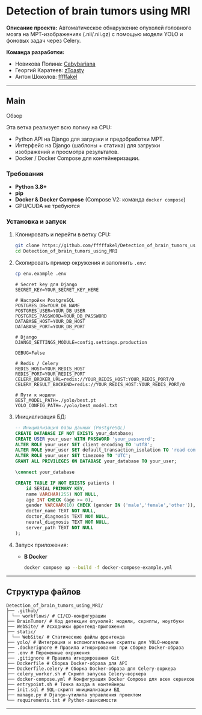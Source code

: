 # Detection of brain tumors using MRI

**Описание проекта:**
Автоматическое обнаружение опухолей головного мозга на МРТ-изображениях (.nii/.nii.gz) с помощью модели YOLO и фоновых задач через Celery.

**Команда разработки:**

* Новикова Полина: [Cabybariana](https://github.com/Capybariana)
* Георгий Каратеев: [zToasty](https://github.com/zToasty)
* Антон Шоколов: [fffffakel](https://github.com/fffffakel)

---

## Main

Обзор

Эта ветка реализует всю логику на CPU:

- Python API на Django для загрузки и предобработки МРТ.
- Интерфейс на Django (шаблоны + статика) для загрузки изображений и просмотра результатов.
- Docker / Docker Compose для контейнеризации.

### Требования

- **Python 3.8+**
- **pip**
- **Docker & Docker Compose** (Compose V2: команда `docker compose`)
- GPU/CUDA не требуются

### Установка и запуск

1. Клонировать и перейти в ветку CPU:

   ```bash
   git clone https://github.com/fffffakel/Detection_of_brain_tumors_using_MRI.git
   cd Detection_of_brain_tumors_using_MRI
   ```

2. Скопировать пример окружения и заполнить `.env`:

   ```bash
   cp env.example .env
   ```

   ```dotenv
   # Secret key для Django
   SECRET_KEY=YOUR_SECRET_KEY_HERE

   # Настройки PostgreSQL
   POSTGRES_DB=YOUR_DB_NAME
   POSTGRES_USER=YOUR_DB_USER
   POSTGRES_PASSWORD=YOUR_DB_PASSWORD
   DATABASE_HOST=YOUR_DB_HOST
   DATABASE_PORT=YOUR_DB_PORT

   # Django
   DJANGO_SETTINGS_MODULE=config.settings.production

   DEBUG=False

   # Redis / Celery
   REDIS_HOST=YOUR_REDIS_HOST
   REDIS_PORT=YOUR_REDIS_PORT
   CELERY_BROKER_URL=redis://YOUR_REDIS_HOST:YOUR_REDIS_PORT/0
   CELERY_RESULT_BACKEND=redis://YOUR_REDIS_HOST:YOUR_REDIS_PORT/0

   # Пути к модели
   BEST_MODEL_PATH=./yolo/best.pt
   YOLO_CONFIG_PATH=./yolo/best_model.txt

   ```

3. Инициализация БД:

   ```sql
   -- Инициализация базы данных (PostgreSQL)
   CREATE DATABASE IF NOT EXISTS your_database;
   CREATE USER your_user WITH PASSWORD 'your_password';
   ALTER ROLE your_user SET client_encoding TO 'utf8';
   ALTER ROLE your_user SET default_transaction_isolation TO 'read committed';
   ALTER ROLE your_user SET timezone TO 'UTC';
   GRANT ALL PRIVILEGES ON DATABASE your_database TO your_user;

   \connect your_database

   CREATE TABLE IF NOT EXISTS patients (
       id SERIAL PRIMARY KEY,
       name VARCHAR(255) NOT NULL,
       age INT CHECK (age >= 0),
       gender VARCHAR(10) CHECK (gender IN ('male','female','other')),
       doctor_name TEXT NOT NULL,
       doctor_diagnosis TEXT NOT NULL,
       neural_diagnosis TEXT NOT NULL,
       server_path TEXT NOT NULL
   );

   ```

4. Запуск приложения:

   - **В Docker**

     ```bash
     docker compose up --build -f docker-compose-example.yml

     ```

---

## Структура файлов

```
Detection_of_brain_tumors_using_MRI/
├── .github/
│ └── workflows/ # CI/CD-конфигурации
├── BrainTumor/ # Код детекции опухолей: модели, скрипты, ноутбуки
├── WebSite/ # Исходники фронтенд-приложения
├── static/
│ └── WebSite/ # Статические файлы фронтенда
├── yolo/ # Интеграция и вспомогательные скрипты для YOLO-модели
├── .dockerignore # Правила игнорирования при сборке Docker-образа
├── .env # Переменные окружения 
├── .gitignore # Правила игнорирования Git
├── Dockerfile # Сборка Docker-образа для API
├── Dockerfile.celery # Сборка Docker-образа для Celery-воркера
├── celery_worker.sh # Скрипт запуска Celery-воркера
├── docker-compose.yml # Конфигурация Docker Compose для всех сервисов
├── entrypoint.sh # Точка входа в контейнеры
├── init.sql # SQL-скрипт инициализации БД
├── manage.py # Django-утилита управления проектом
└── requirements.txt # Python-зависимости
```

---

